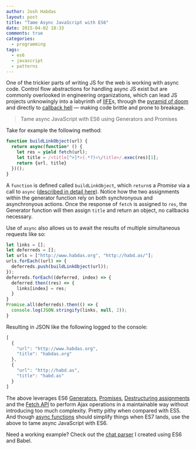 ```yaml
---
author: Josh Habdas
layout: post
title: "Tame Async JavaScript with ES6"
date: 2015-04-02 18:33
comments: true
categories:
  - programming
tags:
  - es6
  - javascript
  - patterns
---
```


One of the trickier parts of writing JS for the web is working with async code. Control flow abstractions for handling async JS exist but are commonly overlooked in engineering organizations, which can lead JS projects unknowingly into a labyrinth of [IIFE](http://benalman.com/news/2010/11/immediately-invoked-function-expression/)s, through the [pyramid of doom](http://survivejs.com/common_problems/pyramid.html) and directly to [callback hell](http://callbackhell.com/) — making code brittle and prone to breakage.

> Tame async JavaScript with ES6 using Generators and Promises

<!--more-->

Take for example the following method:

```js
function buildLinkObject(url) {
  return async(function* () {
    let res = yield fetch(url);
    let title = /<title[^>]*>(.*?)<\/title>/.exec(res)[1];
    return {url, title}
  })();
}
```

A `function` is defined called `buildLinkObject`, which `return`s a _Promise_ via a call to `async` ([described in detail here](https://www.promisejs.org/generators/)). Notice how the two assignments within the generator function rely on both synchronyous and asynchronyous actions. Once the response of `fetch` is assigned to `res`, the Generator function will then assign `title` and return an object, no callbacks necessary.

Use of `async` also allows us to await the results of multiple simultaneous requests like so:

``` js
let links = [];
let deferreds = [];
let urls = ["http://www.habdas.org", "http://habd.as/"];
urls.forEach((url) => {
  deferreds.push(buildLinkObject(url));
});
deferreds.forEach((deferred, index) => {
  deferred.then((res) => {
    links[index] = res;
  }
}
Promise.all(deferreds).then(() => {
  console.log(JSON.stringify(links, null, 2));
}
```

Resulting in JSON like the following logged to the console:

``` js
[
  {
    "url": "http://www.habdas.org",
    "title": "habdas.org"
  },
  {
    "url": "http://habd.as",
    "title": "habd.as"
  }
]
```

The above leverages ES6 [Generators](http://wiki.ecmascript.org/doku.php?id=harmony:generators), [Promises](http://caniuse.com/#search=promises), [Destructuring assignments](http://wiki.ecmascript.org/doku.php?id=harmony:destructuring) and the [Fetch API](https://fetch.spec.whatwg.org/#fetch-api) to perform Ajax operations in a maintainable way without introducing too much complexity. Pretty pithy when compared with ES5. And though [async functions](http://wiki.ecmascript.org/doku.php?id=strawman:async_functions) should simplify things when ES7 lands, use the above to tame async JavaScript with ES6.

Need a working example? Check out the [chat parser](https://github.com/jhabdas/xanthippe/) I created using ES6 and Babel.
